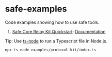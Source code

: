 # safe-examples
Code examples showing how to use safe tools.

1. [Safe Core Relay Kit Quickstart](/examples/relay-kit/index.ts): [Documentation](../learn/safe-core/safe-core-account-abstraction-sdk/relay-kit.md)

Tip: Use [ts-node](https://github.com/TypeStrong/ts-node) to run a Typescript file in Node.js.

```bash
npx ts-node examples/protocol-kit/index.ts
```